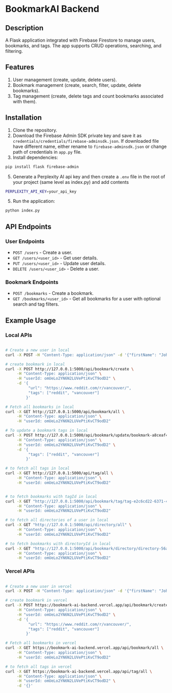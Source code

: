 # BookmarkAI Backend

## Description
A Flask application integrated with Firebase Firestore to manage users, bookmarks, and tags. The app supports CRUD operations, searching, and filtering.

## Features
1. User management (create, update, delete users).
2. Bookmark management (create, search, filter, update, delete bookmarks).
3. Tag management (create, delete tags and count bookmarks associated with them).

## Installation

1. Clone the repository.
3. Download the Firebase Admin SDK private key and save it as `credentials/credentials/firebase-adminsdk.json`. If downloaded file have different name, either rename to `firebase-adminsdk.json` or change path of credentials in `app.py` file.
4. Install dependencies:

```bash
pip install flask firebase-admin
```

5. Generate a Perplexity AI api key and then create a `.env` file in the root of your project (same level as index.py) and add contents
```bash
PERPLEXITY_API_KEY=your_api_key
```

5. Run the application:

```bash
python index.py
```

## API Endpoints

### User Endpoints
- `POST /users` - Create a user.
- `GET /users/<user_id>` - Get user details.
- `PUT /users/<user_id>` - Update user details.
- `DELETE /users/<user_id>` - Delete a user.

### Bookmark Endpoints
- `POST /bookmarks` - Create a bookmark.
- `GET /bookmarks/<user_id>` - Get all bookmarks for a user with optional search and tag filters.

## Example Usage

### Local APIs

```bash

# Create a new user in local
curl -X POST -H "Content-Type: application/json" -d '{"firstName": "John", "lastName": "Doe", "avatarUrl": "example.com/avatar", "email": "abc3@gmail.com"}' http://127.0.0.1:5002/api/user/create

# create bookmark in local
curl -X POST http://127.0.0.1:5000/api/bookmark/create \
     -H "Content-Type: application/json" \
     -H "userId: omUeLo2YN6N2LUVePtiKvCT9odD2" \
     -d '{
          "url": "https://www.reddit.com/r/vancouver/",
          "tags": ["reddit", "vancouver"]
         }'

# Fetch all bookmarks in local
curl -X GET http://127.0.0.1:5000/api/bookmark/all \
     -H "Content-Type: application/json" \
     -H "userId: omUeLo2YN6N2LUVePtiKvCT9odD2"

# To update a bookmark tags in local
curl -X POST http://127.0.0.1:5000/api/bookmark/update/bookmark-a8ceaf44-891b-403c-8e35-df363dfb9b2f \
     -H "Content-Type: application/json" \
     -H "userId: omUeLo2YN6N2LUVePtiKvCT9odD2" \
     -d '{
          "tags": ["reddit", "vancouver"]
         }'

# to fetch all tags in local
curl -X GET http://127.0.0.1:5000/api/tag/all \
     -H "Content-Type: application/json" \
     -H "userId: omUeLo2YN6N2LUVePtiKvCT9odD2"


# to fetch bookmarks with tagId in local
curl -X GET "http://127.0.0.1:5000/api/bookmark/tag/tag-e2c6cd22-6371-49a9-9cb8-928b5bbe287b" \
     -H "Content-Type: application/json" \
     -H "userId: omUeLo2YN6N2LUVePtiKvCT9odD2"

# to fetch all directories of a user in local
curl -X GET "http://127.0.0.1:5000/api/directory/all" \
     -H "Content-Type: application/json" \
     -H "userId: omUeLo2YN6N2LUVePtiKvCT9odD2"

# to fetch bookmarks with directoryId in local
curl -X GET "http://127.0.0.1:5000/api/bookmark/directory/directory-56a207d2-edd3-46fb-b935-90095d4263e1" \
     -H "Content-Type: application/json" \
     -H "userId: omUeLo2YN6N2LUVePtiKvCT9odD2"

```

### Vercel APIs

```bash

# Create a new user in vercel
curl -X POST -H "Content-Type: application/json" -d '{"firstName": "John", "lastName": "Doe", "avatarUrl": "example.com/avatar", "email": "abc3@gmail.com"}' https://bookmark-ai-backend.vercel.app/api/user/create

# create bookmark in vercel
curl -X POST https://bookmark-ai-backend.vercel.app/api/bookmark/create \
     -H "Content-Type: application/json" \
     -H "userId: omUeLo2YN6N2LUVePtiKvCT9odD2" \
     -d '{
          "url": "https://www.reddit.com/r/vancouver/",
          "tags": ["reddit", "vancouver"]
         }'

# Fetch all bookmarks in vercel
curl -X GET https://bookmark-ai-backend.vercel.app/api/bookmark/all \
     -H "Content-Type: application/json" \
     -H "userId: omUeLo2YN6N2LUVePtiKvCT9odD2"

# to fetch all tags in vercel
curl -X GET https://bookmark-ai-backend.vercel.app/api/tag/all \
     -H "Content-Type: application/json" \
     -H "userId: omUeLo2YN6N2LUVePtiKvCT9odD2" \
     -d '{}'

```